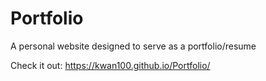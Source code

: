 # Portfolio
A personal website designed to serve as a portfolio/resume 

Check it out: https://kwan100.github.io/Portfolio/ 
